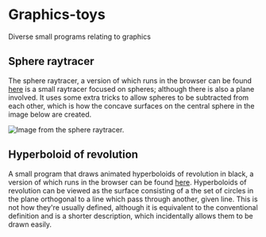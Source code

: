 # Graphics-toys
Diverse small programs relating to graphics

## Sphere raytracer

The sphere raytracer, a version of which runs in the browser can be found [here](https://www.shadertoy.com/view/tsBBzV) is a small raytracer focused on spheres; although there is also a plane involved. It uses some extra tricks to allow spheres to be subtracted from each other, which is how the concave surfaces on the central sphere in the image below are created.

![Image from the sphere raytracer.](https://raw.githubusercontent.com/mlaang/Graphics-toys/master/Spheretrace.gif)

## Hyperboloid of revolution

A small program that draws animated hyperboloids of revolution in black, a version of which runs in the browser can be found [here](https://www.shadertoy.com/view/wdSBRt). Hyperboloids of revolution can be viewed as the surface consisting of a the set of circles in the plane orthogonal to a line which pass through another, given line. This is not how they're usually defined, although it is equivalent to the conventional definition and is a shorter description, which incidentally allows them to be drawn easily.
